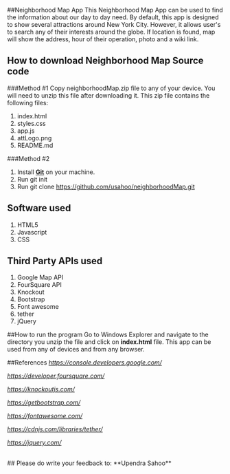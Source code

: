 ##Neighborhood Map App
This Neighborhood Map App can be used to find the information about our day to day need. By default, this app is designed to show several attractions around New York City. However, it allows user's to search any of their interests around the globe. If location is found, map will show the address, hour of their operation, photo and a wiki link.

## How to download Neighborhood Map Source code

###Method #1
Copy neighborhoodMap.zip file to any of your device. You will need to unzip this file after downloading it. This zip file contains the following files:
  
  1. index.html
  2. styles.css
  3. app.js
  4. attLogo.png
  5. README.md
  
###Method #2
1. Install **[Git](https://www.tutorialspoint.com/git/)** on your machine.
2. Run git init
3. Run git clone https://github.com/usahoo/neighborhoodMap.git

## Software used
1. HTML5
2. Javascript
3. CSS

## Third Party APIs used
1. Google Map API
2. FourSquare API
3. Knockout
4. Bootstrap
5. Font awesome
6. tether
7. jQuery


##How to run the program
Go to Windows Explorer and navigate to the directory you unzip the file and click on **index.html** file. This app can be used from any of devices and from any browser.
 
##References
*https://console.developers.google.com/*

*https://developer.foursquare.com/*

*https://knockoutjs.com/*

*https://getbootstrap.com/*

*https://fontawesome.com/*

*https://cdnjs.com/libraries/tether/*

*https://jquery.com/*



<br>
## Please do write your feedback to:
**Upendra Sahoo** <us9452@att.com><br>
